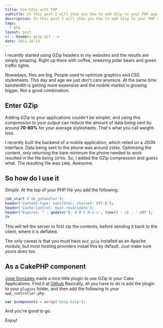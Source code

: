 ```yaml
---
title: Use GZip with PHP
subtitle: In this post I will show you how to add GZip to your PHP application
description: In this post I will show you how to add GZip to your PHP application
tags:
  - php
layout: post
<!-- header: gzip.gif -->
date: 2011-10-14
---
```


I recently started using GZip headers in my websites and the results are simply amazing. Right up there with coffee, sneezing polar bears and green traffic lights.

<!-- <div class="teaser" style='background: transparent url(/images/headers/gzip.gif) no-repeat center center;'></div> -->

Nowadays, files are big. People used to optimize graphics and CSS stylesheets. This day and age we just don't care anymore. At the same time bandwidth is getting more expensive and the mobile market is growing bigger. Not a good combination.

## Enter GZip

Adding GZip to your applications couldn't be simpler, and using this compression to your output can reduce the amount of data being sent by around **70-80%** for your average stylesheets. That's what you call weight-loss.

I recently built the backend of a mobile application, which relied on a JSON interface. Data being sent to the phone was around `250kb`. Optimizing the content, only returning the bare minimum the phone needed to work resulted in the file being `197kb`. So, I added the GZip compression and guess what. The resulting file was `14kb`. Awesome.

## So how do I use it

Simple. At the top of your PHP file you add the following:

``` php
@ob_start ('ob_gzhandler');
header('Content-type: text/html; charset: UTF-8');
header('Cache-Control: must-revalidate');
header("Expires: " . gmdate('D, d M Y H:i:s', time() - 1) . ' GMT');
?>
```

This will tell the server to first zip the contents, before sending it back to the client, where it is deflated.

The only caveat is that you must have `mod_gzip` installed as an Apache module, but most hosting providers install this by default. Just make sure yours does too.

## As a CakePHP component

[Jose Gonzales][1] made a nice little plugin to use GZip in your Cake Applications. Find it at [Github][2] Basically, all you have to do is add the plugin to your `plugins` folder, and then add the following to your `app_controller.php`

``` php
var $components = array('Gzip.Gzip');
```

And you're good to go.

Enjoy!

[1]: http://josediazgonzalez.com/ "Jose Gonzales"
[2]: https://github.com/josegonzalez/gzip-component/ "CakePHP Gzip Component"
